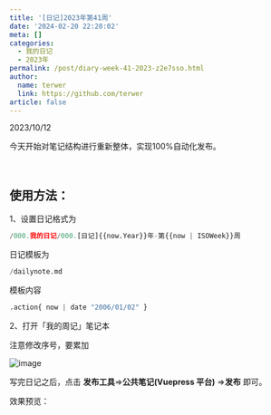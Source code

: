 ```yaml
---
title: '[日记]2023年第41周'
date: '2024-02-20 22:20:02'
meta: []
categories:
  - 我的日记
  - 2023年
permalink: /post/diary-week-41-2023-z2e7sso.html
author:
  name: terwer
  link: https://github.com/terwer
article: false
---
```



<!-- more -->




2023/10/12

今天开始对笔记结构进行重新整体，实现100%自动化发布。

‍

## 使用方法：

1、设置日记格式为

```python
/000.我的日记/000.[日记]{{now.Year}}年-第{{now | ISOWeek}}周
```

日记模板为

```python
/dailynote.md
```

模板内容

```python
.action{ now | date "2006/01/02" }
```

2、打开「我的周记」笔记本

注意修改序号，要累加

​![image](https://img1.terwer.space/api/public/202402202222002.png)​

写完日记之后，点击 <span style="font-weight: bold;" class="bold">发布工具</span>=><span style="font-weight: bold;" class="bold">公共笔记(Vuepress 平台)</span> =><span style="font-weight: bold;" class="bold">发布</span> 即可。

效果预览：
